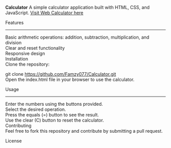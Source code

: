 <b>Calculator</b>
A simple calculator application built with HTML, CSS, and JavaScript. <a href='https://akinolafemi.com.ng/projects/Calculator-File/calculator.html'>Visit Web Calculator here</a> <br>

Features<hr>
Basic arithmetic operations: addition, subtraction, multiplication, and division<br>
Clear and reset functionality<br>
Responsive design<br>
Installation<br>
Clone the repository:<br>

git clone https://github.com/Famzy077/Calculator.git<br>
Open the index.html file in your browser to use the calculator.<br>

Usage <hr>
Enter the numbers using the buttons provided.<br>
Select the desired operation.<br>
Press the equals (=) button to see the result.<br>
Use the clear (C) button to reset the calculator.<br>
Contributing<br>
Feel free to fork this repository and contribute by submitting a pull request.

License
